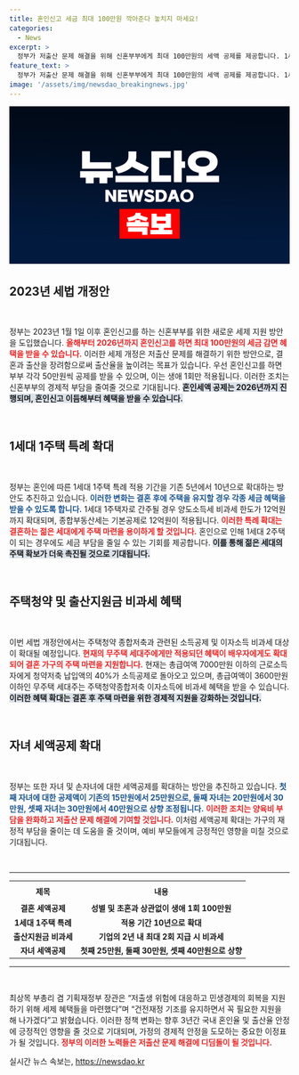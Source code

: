 ```yaml
---
title: 혼인신고 세금 최대 100만원 깍아준다 놓치지 마세요!
categories:
  - News
excerpt: >
  정부가 저출산 문제 해결을 위해 신혼부부에게 최대 100만원의 세액 공제를 제공합니다. 1세대 1주택 특례 확대와 주택청약 혜택 증가, 자녀 세액공제 확대 등도 포함되어, 결혼과 출산을 장려하는 다양한 지원책이 마련되었습니다.
feature_text: >
  정부가 저출산 문제 해결을 위해 신혼부부에게 최대 100만원의 세액 공제를 제공합니다. 1세대 1주택 특례 확대와 주택청약 혜택 증가, 자녀 세액공제 확대 등도 포함되어, 결혼과 출산을 장려하는 다양한 지원책이 마련되었습니다.
image: '/assets/img/newsdao_breakingnews.jpg'
---
```


<p><img src="/assets/img/newsdao_breakingnews.jpg" alt="cryptoinkorea 속보" /></p>

<h2 data-ke-size="size26">2023년 세법 개정안</h2>

<p data-ke-size="size16">&nbsp;</p>

<p>정부는 2023년 1월 1일 이후 혼인신고를 하는 신혼부부를 위한 새로운 세제 지원 방안을 도입했습니다. <b><span style="color: #ee2323;">올해부터 2026년까지 혼인신고를 하면 최대 100만원의 세금 감면 혜택을 받을 수 있습니다.</span></b> 이러한 세제 개정은 저출산 문제를 해결하기 위한 방안으로, 결혼과 출산을 장려함으로써 출산율을 높이려는 목표가 있습니다. 우선 혼인신고를 하면 부부 각각 50만원씩 공제를 받을 수 있으며, 이는 생애 1회만 적용됩니다. 이러한 조치는 신혼부부의 경제적 부담을 줄여줄 것으로 기대됩니다. <b><span style="background-color: #21538527;">혼인세액 공제는 2026년까지 진행되며, 혼인신고 이듬해부터 혜택을 받을 수 있습니다.</span></b> </p>

<p data-ke-size="size16">&nbsp;</p>

<h2 data-ke-size="size26">1세대 1주택 특례 확대</h2>

<p data-ke-size="size16">&nbsp;</p>

<p>정부는 혼인에 따른 1세대 1주택 특례 적용 기간을 기존 5년에서 10년으로 확대하는 방안도 추진하고 있습니다. <b><span style="color: #1a5490;">이러한 변화는 결혼 후에 주택을 유지할 경우 각종 세금 혜택을 받을 수 있도록 합니다.</span></b> 1세대 1주택자로 간주될 경우 양도소득세 비과세 한도가 12억원까지 확대되며, 종합부동산세는 기본공제로 12억원이 적용됩니다. <b><span style="color: #ee2323;">이러한 특례 확대는 결혼하는 젊은 세대에게 주택 마련을 용이하게 할 것입니다.</span></b> 혼인으로 인해 1세대 2주택이 되는 경우에도 세금 부담을 줄일 수 있는 기회를 제공합니다. <b><span style="background-color: #21538527;">이를 통해 젊은 세대의 주택 확보가 더욱 촉진될 것으로 기대됩니다.</span></b></p>

<p data-ke-size="size16">&nbsp;</p>

<h2 data-ke-size="size26">주택청약 및 출산지원금 비과세 혜택</h2>

<p data-ke-size="size16">&nbsp;</p>

<p>이번 세법 개정안에서는 주택청약 종합저축과 관련된 소득공제 및 이자소득 비과세 대상이 확대될 예정입니다. <b><span style="color: #ee2323;">현재의 무주택 세대주에게만 적용되던 혜택이 배우자에게도 확대되어 결혼 가구의 주택 마련을 지원합니다.</span></b> 현재는 총급여액 7000만원 이하의 근로소득자에게 청약저축 납입액의 40%가 소득공제로 돌아오고 있으며, 총급여액이 3600만원 이하인 무주택 세대주는 주택청약종합저축 이자소득에 비과세 혜택을 받을 수 있습니다. <b><span style="background-color: #21538527;">이러한 혜택 확대는 결혼 후 주택 마련을 위한 경제적 지원을 강화하는 것입니다.</span></b></p>

<p data-ke-size="size16">&nbsp;</p>

<h2 data-ke-size="size26">자녀 세액공제 확대</h2>

<p data-ke-size="size16">&nbsp;</p>

<p>정부는 또한 자녀 및 손자녀에 대한 세액공제를 확대하는 방안을 추진하고 있습니다. <b><span style="color: #1a5490;">첫째 자녀에 대한 공제액이 기존의 15만원에서 25만원으로, 둘째 자녀는 20만원에서 30만원, 셋째 자녀는 30만원에서 40만원으로 상향 조정됩니다.</span></b> <b><span style="color: #ee2323;">이러한 조치는 양육비 부담을 완화하고 저출산 문제 해결에 기여할 것입니다.</span></b> 이처럼 세액공제 확대는 가구의 재정적 부담을 줄이는 데 도움을 줄 것이며, 예비 부모들에게 긍정적인 영향을 미칠 것으로 기대됩니다. </p>

<p data-ke-size="size16">&nbsp;</p>

<hr />

<table>
<tr>
    <th style="text-align: center; height: 30px;"><b>제목</b></th>
    <th style="text-align: center; height: 30px;"><b>내용</b></th>
</tr>
<tr>
    <td style="text-align: center; height: 17px;"><b>결혼 세액공제</b></td>
    <td style="text-align: center; height: 17px;"><b>성별 및 초혼과 상관없이 생애 1회 100만원</b></td>
</tr>
<tr>
    <td style="text-align: center; height: 17px;"><b>1세대 1주택 특례</b></td>
    <td style="text-align: center; height: 17px;"><b>적용 기간 10년으로 확대</b></td>
</tr>
<tr>
    <td style="text-align: center; height: 17px;"><b>출산지원금 비과세</b></td>
    <td style="text-align: center; height: 17px;"><b>기업의 2년 내 최대 2회 지급 시 비과세</b></td>
</tr>
<tr>
    <td style="text-align: center; height: 17px;"><b>자녀 세액공제</b></td>
    <td style="text-align: center; height: 17px;"><b>첫째 25만원, 둘째 30만원, 셋째 40만원으로 상향</b></td>
</tr>
</table>

<hr />

<p data-ke-size="size16">&nbsp;</p>

<p>최상목 부총리 겸 기획재정부 장관은 “저출생 위험에 대응하고 민생경제의 회복을 지원하기 위해 세제 혜택들을 마련했다”며 “건전재정 기조를 유지하면서 꼭 필요한 지원을 해 나가겠다”고 밝혔습니다. 이러한 정책 변화는 향후 3년간 국내 혼인율 및 출산율 안정에 긍정적인 영향을 줄 것으로 기대되며, 가정의 경제적 안정을 도모하는 중요한 이정표가 될 것입니다. <b><span style="color: #ee2323;">정부의 이러한 노력들은 저출산 문제 해결에 디딤돌이 될 것입니다.</span></b></p>
실시간 뉴스 속보는, <a href="https://newsdao.kr" rel="dofollow">https://newsdao.kr</a>


